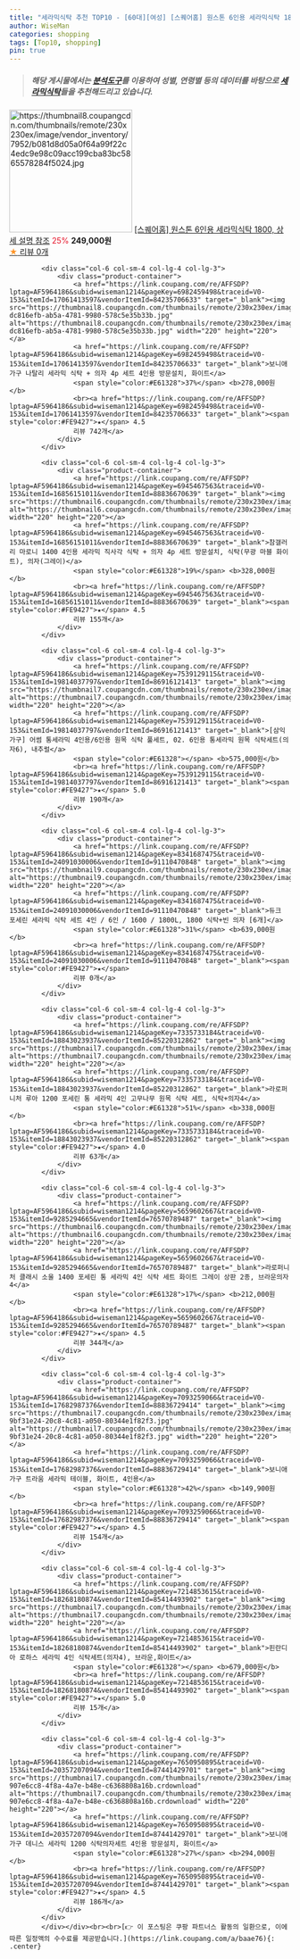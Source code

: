 ```yaml
---
title: "세라믹식탁 추천 TOP10 - [60대][여성] [스퀘어홈] 원스톤 6인용 세라믹식탁 1800, 상세 설명 참조"
author: WiseMan
categories: shopping
tags: [Top10, shopping]
pin: true
---
```


> ##### 해당 게시물에서는 [**분석도구**](https://itemscout.io/)를 이용하여 **성별**, **연령별** 등의 데이터를 바탕으로 [**세라믹식탁**](https://link.coupang.com/a/baae76)들을 추천해드리고 있습니다.
<div class="container"><div class="row">
            <div class="col-6 col-sm-4 col-lg-4 col-lg-3">
                <div class="product-container">
                    <a href="https://link.coupang.com/re/AFFSDP?lptag=AF5964186&subid=wiseman1214&pageKey=8277587343&traceid=V0-153&itemId=23861788476&vendorItemId=91185072546" target="_blank"><img src="https://thumbnail8.coupangcdn.com/thumbnails/remote/230x230ex/image/vendor_inventory/7952/b081d8d05a0f64a99f22c4edc9e98c09acc199cba83bc5865578284f5024.jpg" alt="https://thumbnail8.coupangcdn.com/thumbnails/remote/230x230ex/image/vendor_inventory/7952/b081d8d05a0f64a99f22c4edc9e98c09acc199cba83bc5865578284f5024.jpg" width="220" height="220"></a>
                    <a href="https://link.coupang.com/re/AFFSDP?lptag=AF5964186&subid=wiseman1214&pageKey=8277587343&traceid=V0-153&itemId=23861788476&vendorItemId=91185072546" target="_blank">[스퀘어홈] 원스톤 6인용 세라믹식탁 1800, 상세 설명 참조</a>
                    <span style="color:#E61328">25%</span> <b>249,000원</b>
                    <br><a href="https://link.coupang.com/re/AFFSDP?lptag=AF5964186&subid=wiseman1214&pageKey=8277587343&traceid=V0-153&itemId=23861788476&vendorItemId=91185072546" target="_blank"><span style="color:#FE9427">★</span> 
                    리뷰 0개</a>
                </div>
            </div>
            
            <div class="col-6 col-sm-4 col-lg-4 col-lg-3">
                <div class="product-container">
                    <a href="https://link.coupang.com/re/AFFSDP?lptag=AF5964186&subid=wiseman1214&pageKey=6982459498&traceid=V0-153&itemId=17061413597&vendorItemId=84235706633" target="_blank"><img src="https://thumbnail8.coupangcdn.com/thumbnails/remote/230x230ex/image/retail/images/309429882775520-dc816efb-ab5a-4781-9980-578c5e35b33b.jpg" alt="https://thumbnail8.coupangcdn.com/thumbnails/remote/230x230ex/image/retail/images/309429882775520-dc816efb-ab5a-4781-9980-578c5e35b33b.jpg" width="220" height="220"></a>
                    <a href="https://link.coupang.com/re/AFFSDP?lptag=AF5964186&subid=wiseman1214&pageKey=6982459498&traceid=V0-153&itemId=17061413597&vendorItemId=84235706633" target="_blank">보니애가구 나탈리 세라믹 식탁 + 의자 4p 세트 4인용 방문설치, 화이트</a>
                    <span style="color:#E61328">37%</span> <b>278,000원</b>
                    <br><a href="https://link.coupang.com/re/AFFSDP?lptag=AF5964186&subid=wiseman1214&pageKey=6982459498&traceid=V0-153&itemId=17061413597&vendorItemId=84235706633" target="_blank"><span style="color:#FE9427">★</span> 4.5
                    리뷰 742개</a>
                </div>
            </div>
            
            <div class="col-6 col-sm-4 col-lg-4 col-lg-3">
                <div class="product-container">
                    <a href="https://link.coupang.com/re/AFFSDP?lptag=AF5964186&subid=wiseman1214&pageKey=6945467563&traceid=V0-153&itemId=16856151011&vendorItemId=88836670639" target="_blank"><img src="https://thumbnail6.coupangcdn.com/thumbnails/remote/230x230ex/image/rs_quotation_api/bszegv5j/89bb3dfd2379474dab0c6746b48d9522.jpg" alt="https://thumbnail6.coupangcdn.com/thumbnails/remote/230x230ex/image/rs_quotation_api/bszegv5j/89bb3dfd2379474dab0c6746b48d9522.jpg" width="220" height="220"></a>
                    <a href="https://link.coupang.com/re/AFFSDP?lptag=AF5964186&subid=wiseman1214&pageKey=6945467563&traceid=V0-153&itemId=16856151011&vendorItemId=88836670639" target="_blank">참갤러리 마로니 1400 4인용 세라믹 직사각 식탁 + 의자 4p 세트 방문설치, 식탁(무광 마블 화이트), 의자(그레이)</a>
                    <span style="color:#E61328">19%</span> <b>328,000원</b>
                    <br><a href="https://link.coupang.com/re/AFFSDP?lptag=AF5964186&subid=wiseman1214&pageKey=6945467563&traceid=V0-153&itemId=16856151011&vendorItemId=88836670639" target="_blank"><span style="color:#FE9427">★</span> 4.5
                    리뷰 155개</a>
                </div>
            </div>
            
            <div class="col-6 col-sm-4 col-lg-4 col-lg-3">
                <div class="product-container">
                    <a href="https://link.coupang.com/re/AFFSDP?lptag=AF5964186&subid=wiseman1214&pageKey=7539129115&traceid=V0-153&itemId=19814037797&vendorItemId=86916121413" target="_blank"><img src="https://thumbnail7.coupangcdn.com/thumbnails/remote/230x230ex/image/vendor_inventory/326b/1187b382400d9e77d95a7cc63038adc3c7ae2eb276103961d6b47d1db217.jpg" alt="https://thumbnail7.coupangcdn.com/thumbnails/remote/230x230ex/image/vendor_inventory/326b/1187b382400d9e77d95a7cc63038adc3c7ae2eb276103961d6b47d1db217.jpg" width="220" height="220"></a>
                    <a href="https://link.coupang.com/re/AFFSDP?lptag=AF5964186&subid=wiseman1214&pageKey=7539129115&traceid=V0-153&itemId=19814037797&vendorItemId=86916121413" target="_blank">[삼익가구] 어썸 통세라믹 4인용/6인용 원목 식탁 풀세트, 02. 6인용 통세라믹 원목 식탁세트(의자6), 내추럴</a>
                    <span style="color:#E61328"></span> <b>575,000원</b>
                    <br><a href="https://link.coupang.com/re/AFFSDP?lptag=AF5964186&subid=wiseman1214&pageKey=7539129115&traceid=V0-153&itemId=19814037797&vendorItemId=86916121413" target="_blank"><span style="color:#FE9427">★</span> 5.0
                    리뷰 190개</a>
                </div>
            </div>
            
            <div class="col-6 col-sm-4 col-lg-4 col-lg-3">
                <div class="product-container">
                    <a href="https://link.coupang.com/re/AFFSDP?lptag=AF5964186&subid=wiseman1214&pageKey=8341687475&traceid=V0-153&itemId=24091030006&vendorItemId=91110470848" target="_blank"><img src="https://thumbnail9.coupangcdn.com/thumbnails/remote/230x230ex/image/vendor_inventory/e400/ad7d0ea304ddbbe26c1a360496b43f73bf8ac029782048a349291c8333ad.jpg" alt="https://thumbnail9.coupangcdn.com/thumbnails/remote/230x230ex/image/vendor_inventory/e400/ad7d0ea304ddbbe26c1a360496b43f73bf8ac029782048a349291c8333ad.jpg" width="220" height="220"></a>
                    <a href="https://link.coupang.com/re/AFFSDP?lptag=AF5964186&subid=wiseman1214&pageKey=8341687475&traceid=V0-153&itemId=24091030006&vendorItemId=91110470848" target="_blank">듀크 포세린 세라믹 식탁 세트 4인 / 6인 / 1600 / 1800L, 1800 식탁+빈 의자 [6개]</a>
                    <span style="color:#E61328">31%</span> <b>639,000원</b>
                    <br><a href="https://link.coupang.com/re/AFFSDP?lptag=AF5964186&subid=wiseman1214&pageKey=8341687475&traceid=V0-153&itemId=24091030006&vendorItemId=91110470848" target="_blank"><span style="color:#FE9427">★</span> 
                    리뷰 0개</a>
                </div>
            </div>
            
            <div class="col-6 col-sm-4 col-lg-4 col-lg-3">
                <div class="product-container">
                    <a href="https://link.coupang.com/re/AFFSDP?lptag=AF5964186&subid=wiseman1214&pageKey=7335733184&traceid=V0-153&itemId=18843023937&vendorItemId=85220312862" target="_blank"><img src="https://thumbnail7.coupangcdn.com/thumbnails/remote/230x230ex/image/vendor_inventory/e37b/1c97a6ba1fa2e56bb92fd8fab62981d73f46c7d8d8e8548cfb228a6323aa.jpg" alt="https://thumbnail7.coupangcdn.com/thumbnails/remote/230x230ex/image/vendor_inventory/e37b/1c97a6ba1fa2e56bb92fd8fab62981d73f46c7d8d8e8548cfb228a6323aa.jpg" width="220" height="220"></a>
                    <a href="https://link.coupang.com/re/AFFSDP?lptag=AF5964186&subid=wiseman1214&pageKey=7335733184&traceid=V0-153&itemId=18843023937&vendorItemId=85220312862" target="_blank">라로퍼니처 루아 1200 포세린 통 세라믹 4인 고무나무 원목 식탁 세트, 식탁+의자4</a>
                    <span style="color:#E61328">51%</span> <b>338,000원</b>
                    <br><a href="https://link.coupang.com/re/AFFSDP?lptag=AF5964186&subid=wiseman1214&pageKey=7335733184&traceid=V0-153&itemId=18843023937&vendorItemId=85220312862" target="_blank"><span style="color:#FE9427">★</span> 4.0
                    리뷰 63개</a>
                </div>
            </div>
            
            <div class="col-6 col-sm-4 col-lg-4 col-lg-3">
                <div class="product-container">
                    <a href="https://link.coupang.com/re/AFFSDP?lptag=AF5964186&subid=wiseman1214&pageKey=5659602667&traceid=V0-153&itemId=9285294665&vendorItemId=76570789487" target="_blank"><img src="https://thumbnail6.coupangcdn.com/thumbnails/remote/230x230ex/image/vendor_inventory/d903/45b2dc02866a29c51f86a60f20012ff348cdb6db17d4556a50d25150af12.jpg" alt="https://thumbnail6.coupangcdn.com/thumbnails/remote/230x230ex/image/vendor_inventory/d903/45b2dc02866a29c51f86a60f20012ff348cdb6db17d4556a50d25150af12.jpg" width="220" height="220"></a>
                    <a href="https://link.coupang.com/re/AFFSDP?lptag=AF5964186&subid=wiseman1214&pageKey=5659602667&traceid=V0-153&itemId=9285294665&vendorItemId=76570789487" target="_blank">라로퍼니처 클래시 소울 1400 포세린 통 세라믹 4인 식탁 세트 화이트 그레이 상판 2종, 브라운의자4</a>
                    <span style="color:#E61328">17%</span> <b>212,000원</b>
                    <br><a href="https://link.coupang.com/re/AFFSDP?lptag=AF5964186&subid=wiseman1214&pageKey=5659602667&traceid=V0-153&itemId=9285294665&vendorItemId=76570789487" target="_blank"><span style="color:#FE9427">★</span> 4.5
                    리뷰 344개</a>
                </div>
            </div>
            
            <div class="col-6 col-sm-4 col-lg-4 col-lg-3">
                <div class="product-container">
                    <a href="https://link.coupang.com/re/AFFSDP?lptag=AF5964186&subid=wiseman1214&pageKey=7093259066&traceid=V0-153&itemId=17682987376&vendorItemId=88836729414" target="_blank"><img src="https://thumbnail7.coupangcdn.com/thumbnails/remote/230x230ex/image/retail/images/2970589679515182-9bf31e24-20c8-4c81-a050-80344e1f82f3.jpg" alt="https://thumbnail7.coupangcdn.com/thumbnails/remote/230x230ex/image/retail/images/2970589679515182-9bf31e24-20c8-4c81-a050-80344e1f82f3.jpg" width="220" height="220"></a>
                    <a href="https://link.coupang.com/re/AFFSDP?lptag=AF5964186&subid=wiseman1214&pageKey=7093259066&traceid=V0-153&itemId=17682987376&vendorItemId=88836729414" target="_blank">보니애가구 트라움 세라믹 테이블, 화이트, 4인용</a>
                    <span style="color:#E61328">42%</span> <b>149,900원</b>
                    <br><a href="https://link.coupang.com/re/AFFSDP?lptag=AF5964186&subid=wiseman1214&pageKey=7093259066&traceid=V0-153&itemId=17682987376&vendorItemId=88836729414" target="_blank"><span style="color:#FE9427">★</span> 4.5
                    리뷰 154개</a>
                </div>
            </div>
            
            <div class="col-6 col-sm-4 col-lg-4 col-lg-3">
                <div class="product-container">
                    <a href="https://link.coupang.com/re/AFFSDP?lptag=AF5964186&subid=wiseman1214&pageKey=7214853615&traceid=V0-153&itemId=18268180874&vendorItemId=85414493902" target="_blank"><img src="https://thumbnail7.coupangcdn.com/thumbnails/remote/230x230ex/image/vendor_inventory/ae54/34d25993c6f971fb7e354a46a7acae06a0b39d868bfa9242bb55cd5c0da7.jpg" alt="https://thumbnail7.coupangcdn.com/thumbnails/remote/230x230ex/image/vendor_inventory/ae54/34d25993c6f971fb7e354a46a7acae06a0b39d868bfa9242bb55cd5c0da7.jpg" width="220" height="220"></a>
                    <a href="https://link.coupang.com/re/AFFSDP?lptag=AF5964186&subid=wiseman1214&pageKey=7214853615&traceid=V0-153&itemId=18268180874&vendorItemId=85414493902" target="_blank">핀란디아 로하스 세라믹 4인 식탁세트(의자4), 브라운,화이트</a>
                    <span style="color:#E61328"></span> <b>679,000원</b>
                    <br><a href="https://link.coupang.com/re/AFFSDP?lptag=AF5964186&subid=wiseman1214&pageKey=7214853615&traceid=V0-153&itemId=18268180874&vendorItemId=85414493902" target="_blank"><span style="color:#FE9427">★</span> 5.0
                    리뷰 15개</a>
                </div>
            </div>
            
            <div class="col-6 col-sm-4 col-lg-4 col-lg-3">
                <div class="product-container">
                    <a href="https://link.coupang.com/re/AFFSDP?lptag=AF5964186&subid=wiseman1214&pageKey=7650950895&traceid=V0-153&itemId=20357207094&vendorItemId=87441429701" target="_blank"><img src="https://thumbnail7.coupangcdn.com/thumbnails/remote/230x230ex/image/retail/images/462267630723403-907e6cc8-4f8a-4a7e-b48e-c6368808a16b.crdownload" alt="https://thumbnail7.coupangcdn.com/thumbnails/remote/230x230ex/image/retail/images/462267630723403-907e6cc8-4f8a-4a7e-b48e-c6368808a16b.crdownload" width="220" height="220"></a>
                    <a href="https://link.coupang.com/re/AFFSDP?lptag=AF5964186&subid=wiseman1214&pageKey=7650950895&traceid=V0-153&itemId=20357207094&vendorItemId=87441429701" target="_blank">보니애가구 데니스 세라믹 1200 식탁의자세트 4인용 방문설치, 화이트</a>
                    <span style="color:#E61328">27%</span> <b>294,000원</b>
                    <br><a href="https://link.coupang.com/re/AFFSDP?lptag=AF5964186&subid=wiseman1214&pageKey=7650950895&traceid=V0-153&itemId=20357207094&vendorItemId=87441429701" target="_blank"><span style="color:#FE9427">★</span> 4.5
                    리뷰 186개</a>
                </div>
            </div>
            </div></div><br><br>[👉 이 포스팅은 쿠팡 파트너스 활동의 일환으로, 이에 따른 일정액의 수수료를 제공받습니다.](https://link.coupang.com/a/baae76){: .center}